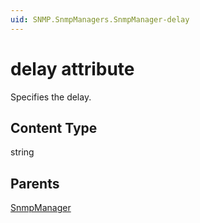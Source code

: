 ```yaml
---
uid: SNMP.SnmpManagers.SnmpManager-delay
---
```


# delay attribute

Specifies the delay.

## Content Type

string

## Parents

[SnmpManager](xref:SNMP.SnmpManagers.SnmpManager)
